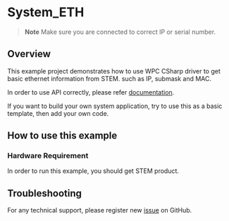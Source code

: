 # System_ETH
> **Note**
> Make sure you are connected to correct IP or serial number.

## Overview

This example project demonstrates how to use WPC CSharp driver to get basic ethernet information from STEM.
such as IP, submask and MAC.

In order to use API correctly, please refer [documentation](https://wpc-systems-ltd.github.io/WPC_CSharp_driver_release/).

If you want to build your own system application, try to use this as a basic template, then add your own code.

## How to use this example

### Hardware Requirement

In order to run this example, you should get STEM product. 

## Troubleshooting

For any technical support, please register new [issue](https://github.com/WPC-Systems-Ltd/WPC_CSharp_driver_release/issues) on GitHub.